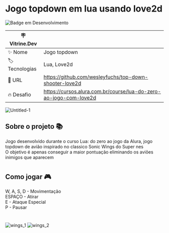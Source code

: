 # Jogo topdown em lua usando love2d

![Badge em Desenvolvimento](http://img.shields.io/static/v1?label=STATUS&message=FINALIZADO&color=GREEN&style=for-the-badge)

| :placard: Vitrine.Dev |     |
| -------------         | --- |
| :sparkles: Nome       | Jogo topdown
| :label: Tecnologias   | Lua, Love2d
| :rocket: URL          | https://github.com/wesleyfuchs/top-down-shooter-love2d
| :fire: Desafio        | https://cursos.alura.com.br/course/lua-do-zero-ao-jogo-com-love2d


<!-- Capa da Vitrine.dev-->

![Untitled-1](https://user-images.githubusercontent.com/55562529/227225163-73c0b63e-5631-4e0d-916e-ba79914961c0.png#vitrinedev)

## Sobre o projeto 📚
Jogo desenvolvido durante o curso Lua: do zero ao jogo da Alura, jogo topdown de avião inspirado no classico Sonic Wings do Super nes </br>
O objetivo é apenas conseguir a maior pontuação eliminando os aviões inimigos que aparecem
#

## Como jogar 🎮

W, A, S, D - Movimentação </br>
ESPAÇO - Atirar </br>
E - Ataque Especial </br>
P - Pausar

#
![wings_1](https://user-images.githubusercontent.com/55562529/227211455-31ca7ab9-6494-4a85-a0ff-5692a70eb732.png)
![wings_2](https://user-images.githubusercontent.com/55562529/227211578-ef30e473-e01c-4cf8-a2ed-fd1688b4f6e3.png)
